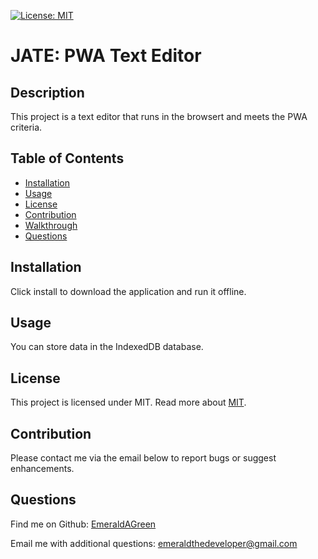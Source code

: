 
[![License: MIT](https://img.shields.io/badge/License-MIT-yellow.svg)](https://opensource.org/licenses/MIT)

# JATE: PWA Text Editor

## Description
This project is a text editor that runs in the browsert and meets the PWA criteria. 

## Table of Contents
* [Installation](#installation)
* [Usage](#usage)
* [License](#license)
* [Contribution](#contribution)
* [Walkthrough](#walkthrough)
* [Questions](#questions) 
  
## Installation
Click install to download the application and run it offline.

## Usage
You can store data in the IndexedDB database.

## License
This project is licensed under  MIT.
Read more about [MIT](https://opensource.org/licenses/MIT).

## Contribution
Please contact me via the email below to report bugs or suggest enhancements.
  
## Questions
Find me on Github: [EmeraldAGreen](https://github.com/EmeraldAGreen)

Email me with additional questions: emeraldthedeveloper@gmail.com